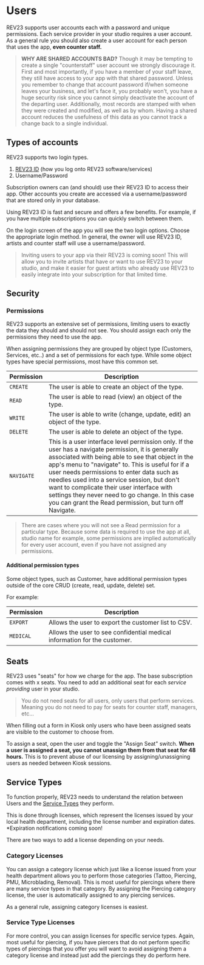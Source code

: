 # Users

REV23 supports user accounts each with a password and unique permissions. Each service provider in your studio requires a user account. As a general rule you should also create a user account for each person that uses the app, **even counter staff.** 

> **WHY ARE SHARED ACCOUNTS BAD?** Though it may be tempting to create a single "counterstaff" user account we strongly discourage it. First and most importantly, if you have a member of your staff leave, they still have access to your app with that shared password. Unless you remember to change that account password if/when someone leaves your business, and let's face it, you probably won't, you have a huge security risk since you cannot simply deactivate the account of the departing user. Additionally, most records are stamped with when they were created and modified, as well as by whom. Having a shared account reduces the usefulness of this data as you cannot track a change back to a single individual. 

## Types of accounts

REV23 supports two login types.

1. [REV23 ID](rev23-id.md) (how you log onto REV23 software/services)
2. Username/Password

Subscription owners can (and should) use their REV23 ID to access their app. Other accounts you create are accessed via a username/password that are stored only in your database.

Using REV23 ID is fast and secure and offers a few benefits. For example, if you have multiple subscriptions you can quickly switch between them.

On the login screen of the app you will see the two login options. Choose the appropriate login method. In general, the owner will use REV23 ID, artists and counter staff will use a username/password.

> Inviting users to your app via their REV23 is coming soon! This will allow you to invite artists that have or want to use REV23 to your studio, and make it easier for guest artists who already use REV23 to easily integrate into your subscription for that limited time.

## Security

<a href="#permissions"></a>
### Permissions
REV23 supports an extensive set of permissions, limiting users to exactly the data they should and should not see. You should assign each only the permissions they need to use the app.

When assigning permissions they are grouped by object type (Customers, Services, etc..) and a set of permissions for each type. While some object types have special permissions, most have this common set.

| Permission  | Description                          |
| ----------- | ------------------------------------ |
| `CREATE`    | The user is able to create an object of the type.  |
| `READ`      | The user is able to read (view) an object of the type. |
| `WRITE`     | The user is able to write (change, update, edit) an object of the type. |
| `DELETE`    | The user is able to delete an object of the type. |
| `NAVIGATE`  | This is a user interface level permission only. If the user has a navigate permission, it is generally associated with being able to see that object in the app's menu to "navigate" to. This is useful for if a user needs permissions to enter data such as needles used into a service session, but don't want to complicate their user interface with settings they never need to go change. In this case you can grant the Read permission, but turn off Navigate.  |

> There are cases where you will not see a Read permission for a particular type. Because some data is required to use the app at all, studio name for example, some permissions are implied automatically for every user account, even if you have not assigned any permissions.

#### Additional permission types
Some object types, such as Customer, have additional permission types outside of the core CRUD (create, read, update, delete) set.

For example:

| Permission  | Description                          |
| ----------- | ------------------------------------ |
| `EXPORT`    | Allows the user to export the customer list to CSV.  |
| `MEDICAL`   | Allows the user to see confidential medical information for the customer.  |

## Seats

REV23 uses "seats" for how we charge for the app. The base subscription comes with x seats. You need to add an additional seat for each _service providing_ user in your studio. 

> You do not need seats for all users, only users that perform services. Meaning you do not need to pay for seats for counter staff, managers, etc...

When filling out a form in Kiosk only users who have been assigned seats are visible to the customer to choose from.

To assign a seat, open the user and toggle the "Assign Seat" switch. **When a user is assigned a seat, you cannot unassign them from that seat for 48 hours.** This is to prevent abuse of our licensing by assigning/unassigning users as needed between Kiosk sessions.

<a href="#service-types"></a>
## Service Types

To function properly, REV23 needs to understand the relation between Users and the [Service Types](../settings/service-types.md) they perform.

This is done through licenses, which represent the licenses issued by your local health department, including the license number and expiration dates. *Expiration notifications coming soon!

There are two ways to add a license depending on your needs.

### Category Licenses

You can assign a category license which just like a license issued from your health department allows you to perform those categories (Tattoo, Piercing, PMU, Microblading, Removal). This is most useful for piercings where there are many service types in that category. By assigning the Piercing category license, the user is automatically assigned to any piercing services.

As a general rule, assigning category licenses is easiest.

### Service Type Licenses

For more control, you can assign licenses for specific service types. Again, most useful for piercing, if you have piercers that do not perform specific types of piercings that you offer you will want to avoid assigning them a category license and instead just add the piercings they do perform here.

